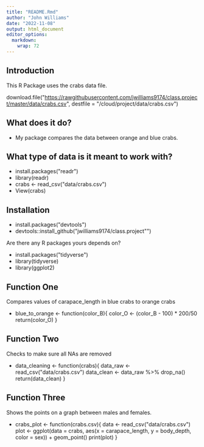 ```yaml
---
title: "README.Rmd"
author: "John Williams"
date: "2022-11-08"
output: html_document
editor_options: 
  markdown: 
    wrap: 72
---
```


## Introduction

This R Package uses the crabs data file.

download.file("https://rawgithubusercontent.com/jwilliams9174/class.project/master/data/crabs.csv", destfile = "/cloud/project/data/crabs.csv")

## What does it do?

   -   My package compares the data between orange and blue crabs.

## What type of data is it meant to work with? 

   - install.packages("readr")
   - library(readr)
   - crabs <- read_csv("data/crabs.csv")
   - View(crabs)

## Installation

- install.packages("devtools")
- devtools::install_github("jwilliams9174/class.project"")

Are there any R packages yours depends on?

- install.packages("tidyverse")
- library(tidyverse)
- library(ggplot2)

## Function One
Compares values of carapace_length in blue crabs to orange crabs

- blue_to_orange <- function(color_B){
  color_O <- (color_B - 100) * 200/50
  return(color_O)
}

## Function Two
Checks to make sure all NAs are removed

- data_cleaning <- function(crabs){
  data_raw <- read_csv("data/crabs.csv")
  data_clean <- data_raw %>% 
    drop_na()
  return(data_clean)
}

## Function Three

Shows the points on a graph between males and females.

- crabs_plot <- function(crabs.csv){
        data <- read_csv("data/crabs.csv")
        plot <- ggplot(data = crabs, aes(x = carapace_length, y = body_depth, color = sex)) + geom_point()
        print(plot)
}

